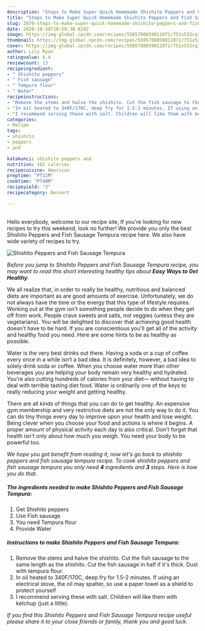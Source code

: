 ```yaml
---
description: "Steps to Make Super Quick Homemade Shishito Peppers and Fish Sausage Tempura"
title: "Steps to Make Super Quick Homemade Shishito Peppers and Fish Sausage Tempura"
slug: 2678-steps-to-make-super-quick-homemade-shishito-peppers-and-fish-sausage-tempura
date: 2020-10-30T18:59:38.828Z
image: https://img-global.cpcdn.com/recipes/5505780859011072/751x532cq70/shishito-peppers-and-fish-sausage-tempura-recipe-main-photo.jpg
thumbnail: https://img-global.cpcdn.com/recipes/5505780859011072/751x532cq70/shishito-peppers-and-fish-sausage-tempura-recipe-main-photo.jpg
cover: https://img-global.cpcdn.com/recipes/5505780859011072/751x532cq70/shishito-peppers-and-fish-sausage-tempura-recipe-main-photo.jpg
author: Lily Ryan
ratingvalue: 4.4
reviewcount: 13
recipeingredient:
- " Shishito peppers"
- " Fish sausage"
- " Tempura flour"
- " Water"
recipeinstructions:
- "Remove the stems and halve the shishito. Cut the fish sausage to the same length as the shishito. Cut the fish sausage in half if it&#39;s thick. Dust with tempura flour."
- "In oil heated to 340F/170C, deep fry for 1.5-2 minutes. If using an electrical stove, the oil may spatter, so use a paper towel as a shield to protect yourself"
- "I recommend serving these with salt. Children will like them with ketchup (just a little)."
categories:
- Recipe
tags:
- shishito
- peppers
- and

katakunci: shishito peppers and 
nutrition: 162 calories
recipecuisine: American
preptime: "PT11M"
cooktime: "PT40M"
recipeyield: "3"
recipecategory: Dessert

---
```

<br>
Hello everybody, welcome to our recipe site, If you're looking for new recipes to try this weekend, look no further! We provide you only the best Shishito Peppers and Fish Sausage Tempura recipe here. We also have wide variety of recipes to try.
<br>


![Shishito Peppers and Fish Sausage Tempura](https://img-global.cpcdn.com/recipes/5505780859011072/751x532cq70/shishito-peppers-and-fish-sausage-tempura-recipe-main-photo.jpg)

<i>Before you jump to Shishito Peppers and Fish Sausage Tempura recipe, you may want to read this short interesting healthy tips about <strong>Easy Ways to Get Healthy</strong>.</i>

We all realize that, in order to really be healthy, nutritious and balanced diets are important as are good amounts of exercise. Unfortunately, we do not always have the time or the energy that this type of lifestyle requires. Working out at the gym isn't something people decide to do when they get off from work. People crave sweets and salts, not veggies (unless they are vegetarians). You will be delighted to discover that achieving good health doesn't have to be hard. If you are conscientious you'll get all of the activity and healthy food you need. Here are some hints to be as healthy as possible.

Water is the very best drinks out there. Having a soda or a cup of coffee every once in a while isn’t a bad idea. It is definitely, however, a bad idea to solely drink soda or coffee. When you choose water more than other beverages you are helping your body remain very healthy and hydrated. You’re also cutting hundreds of calories from your diet— without having to deal with terrible tasting diet food. Water is ordinarily one of the keys to really reducing your weight and getting healthy.

There are all kinds of things that you can do to get healthy. An expensive gym membership and very restrictive diets are not the only way to do it. You can do tiny things every day to improve upon your health and lose weight. Being clever when you choose your food and actions is where it begins. A proper amount of physical activity each day is also critical. Don't forget that health isn't only about how much you weigh. You need your body to be powerful too. 


<i>We hope you got benefit from reading it, now let's go back to shishito peppers and fish sausage tempura recipe. To cook shishito peppers and fish sausage tempura you only need <strong>4</strong> ingredients and <strong>3</strong> steps. Here is how you do that.
</i>

##### The ingredients needed to make Shishito Peppers and Fish Sausage Tempura:

1. Get  Shishito peppers
1. Use  Fish sausage
1. You need  Tempura flour
1. Provide  Water


##### Instructions to make Shishito Peppers and Fish Sausage Tempura:

1. Remove the stems and halve the shishito. Cut the fish sausage to the same length as the shishito. Cut the fish sausage in half if it&#39;s thick. Dust with tempura flour.
1. In oil heated to 340F/170C, deep fry for 1.5-2 minutes. If using an electrical stove, the oil may spatter, so use a paper towel as a shield to protect yourself
1. I recommend serving these with salt. Children will like them with ketchup (just a little).


<i>If you find this Shishito Peppers and Fish Sausage Tempura recipe useful please share it to your close friends or family, thank you and good luck.</i>
